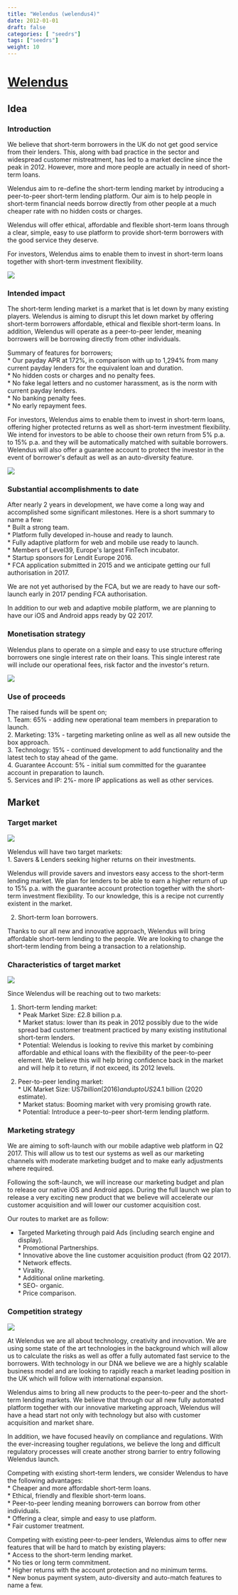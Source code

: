 ```yaml
---
title: "Welendus (welendus4)"
date: 2012-01-01
draft: false
categories: [ "seedrs"]
tags: ["seedrs"]
weight: 10
---
```


# [Welendus](https://www.seedrs.com/welendus4)

## Idea

### Introduction

We believe that short-term borrowers in the UK do not get good service from their lenders. This, along with bad practice in the sector and widespread customer mistreatment, has led to a market decline since the peak in 2012. However, more and more people are actually in need of short-term loans.

Welendus aim to re-define the short-term lending market by introducing a peer-to-peer short-term lending platform. Our aim is to help people in short-term financial needs borrow directly from other people at a much cheaper rate with no hidden costs or charges.

Welendus will offer ethical, affordable and flexible short-term loans through a clear, simple, easy to use platform to provide short-term borrowers with the good service they deserve.

For investors, Welendus aims to enable them to invest in short-term loans together with short-term investment flexibility.

![](/img/seedrs/uploads/startup/section_image/image/11243/qlgl7ywvrmdfsig2a01da92kziuqkjh/Welendus_image_2.png?rect=0%2C0%2C1196%2C675&w=600&fit=clip&s=cd5dc699e1298b33d267dbfbe56fc15d)

### Intended impact

The short-term lending market is a market that is let down by many existing players. Welendus is aiming to disrupt this let down market by offering short-term borrowers affordable, ethical and flexible short-term loans. In addition, Welendus will operate as a peer-to-peer lender, meaning borrowers will be borrowing directly from other individuals.

Summary of features for borrowers; <br>* Our payday APR at 172%, in comparison with up to 1,294% from many current payday lenders for the equivalent loan and duration. <br>* No hidden costs or charges and no penalty fees. <br>* No fake legal letters and no customer harassment, as is the norm with current payday lenders. <br>* No banking penalty fees. <br>* No early repayment fees.

For investors, Welendus aims to enable them to invest in short-term loans, offering higher protected returns as well as short-term investment flexibility. We intend for investors to be able to choose their own return from 5% p.a. to 15% p.a. and they will be automatically matched with suitable borrowers. Welendus will also offer a guarantee account to protect the investor in the event of borrower's default as well as an auto-diversity feature.

![](/img/seedrs/uploads/startup/section_image/image/11244/n80kmtj8bnndiycnz304ptaxhm6o3x5/Welendus_image_3__1_.png?rect=0%2C0%2C1200%2C675&w=600&fit=clip&s=96372dbc45c9ea58a0c34e83c9571994)

### Substantial accomplishments to date

After nearly 2 years in development, we have come a long way and accomplished some significant milestones. Here is a short summary to name a few: <br>* Built a strong team. <br>* Platform fully developed in-house and ready to launch. <br>* Fully adaptive platform for web and mobile use ready to launch. <br>* Members of Level39, Europe's largest FinTech incubator. <br>* Startup sponsors for Lendit Europe 2016. <br>* FCA application submitted in 2015 and we anticipate getting our full authorisation in 2017.

We are not yet authorised by the FCA, but we are ready to have our soft-launch early in 2017 pending FCA authorisation.

In addition to our web and adaptive mobile platform, we are planning to have our iOS and Android apps ready by Q2 2017.

### Monetisation strategy

Welendus plans to operate on a simple and easy to use structure offering borrowers one single interest rate on their loans. This single interest rate will include our operational fees, risk factor and the investor's return.

![](/img/seedrs/uploads/startup/section_image/image/11245/2yicbn2r79zmjjldd66utg1qfo732s4/Welendus_image_4.png?rect=0%2C0%2C1200%2C675&w=600&fit=clip&s=a2969646f09cc888c5662358fcc2a899)

### Use of proceeds

The raised funds will be spent on; <br>1. Team: 65% - adding new operational team members in preparation to launch. <br>2. Marketing: 13% - targeting marketing online as well as all new outside the box approach. <br>3. Technology: 15% - continued development to add functionality and the latest tech to stay ahead of the game. <br>4. Guarantee Account: 5% - initial sum committed for the guarantee account in preparation to launch. <br>5. Services and IP: 2%- more IP applications as well as other services.

## Market

### Target market

![](/img/seedrs/uploads/startup/section_image/image/11246/on2cdmxwd3eczen50ff7abyr0bb88xm/Welendus_image_7.png?rect=0%2C0%2C1196%2C675&w=600&fit=clip&s=b57813cb5ba7e46cfa17c0936321c15c)

Welendus will have two target markets: <br>1. Savers &amp; Lenders seeking higher returns on their investments.

Welendus will provide savers and investors easy access to the short-term lending market. We plan for lenders to be able to earn a higher return of up to 15% p.a. with the guarantee account protection together with the short-term investment flexibility. To our knowledge, this is a recipe not currently existent in the market.

2. Short-term loan borrowers.

Thanks to our all new and innovative approach, Welendus will bring affordable short-term lending to the people. We are looking to change the short-term lending from being a transaction to a relationship.

### Characteristics of target market

![](/img/seedrs/uploads/startup/section_image/image/11247/5xxfrkn4v10b39rkby8swolro0mpbp6/Welendus_-_Seedrs_Disruption_Image.png?rect=0%2C0%2C1348%2C576&w=600&fit=clip&s=a52acdeed774682557b5fbd0a4233943)

Since Welendus will be reaching out to two markets:

1. Short-term lending market: <br>* Peak Market Size: £2.8 billion p.a. <br>* Market status: lower than its peak in 2012 possibly due to the wide spread bad customer treatment practiced by many existing institutional short-term lenders. <br>* Potential: Welendus is looking to revive this market by combining affordable and ethical loans with the flexibility of the peer-to-peer element. We believe this will help bring confidence back in the market and will help it to return, if not exceed, its 2012 levels.

2. Peer-to-peer lending market: <br>* UK Market Size: US$7 billion (2016) and up to US$24.1 billion (2020 estimate). <br>* Market status: Booming market with very promising growth rate. <br>* Potential: Introduce a peer-to-peer short-term lending platform.

### Marketing strategy

We are aiming to soft-launch with our mobile adaptive web platform in Q2 2017. This will allow us to test our systems as well as our marketing channels with moderate marketing budget and to make early adjustments where required.

Following the soft-launch, we will increase our marketing budget and plan to release our native iOS and Android apps. During the full launch we plan to release a very exciting new product that we believe will accelerate our customer acquisition and will lower our customer acquisition cost.

Our routes to market are as follow:

* Targeted Marketing through paid Ads (including search engine and display). <br>* Promotional Partnerships. <br>* Innovative above the line customer acquisition product (from Q2 2017). <br>* Network effects. <br>* Virality. <br>* Additional online marketing. <br>* SEO- organic. <br>* Price comparison.

### Competition strategy

![](/img/seedrs/uploads/startup/section_image/image/11248/9pug5wyk120v1h681d4ro23gn3ucei8/Welendus_-_Seedrs_New_Product_Image__1_.png?rect=0%2C0%2C931%2C433&w=600&fit=clip&s=d21999944b59ab4917e8efb5df580a5d)

At Welendus we are all about technology, creativity and innovation. We are using some state of the art technologies in the background which will allow us to calculate the risks as well as offer a fully automated fast service to the borrowers. With technology in our DNA we believe we are a highly scalable business model and are looking to rapidly reach a market leading position in the UK which will follow with international expansion.

Welendus aims to bring all new products to the peer-to-peer and the short-term lending markets. We believe that through our all new fully automated platform together with our innovative marketing approach, Welendus will have a head start not only with technology but also with customer acquisition and market share.

In addition, we have focused heavily on compliance and regulations. With the ever-increasing tougher regulations, we believe the long and difficult regulatory processes will create another strong barrier to entry following Welendus launch.

Competing with existing short-term lenders, we consider Welendus to have the following advantages: <br>* Cheaper and more affordable short-term loans. <br>* Ethical, friendly and flexible short-term loans. <br>* Peer-to-peer lending meaning borrowers can borrow from other individuals. <br>* Offering a clear, simple and easy to use platform. <br>* Fair customer treatment.

Competing with existing peer-to-peer lenders, Welendus aims to offer new features that will be hard to match by existing players: <br>* Access to the short-term lending market. <br>* No ties or long term commitment. <br>* Higher returns with the account protection and no minimum terms. <br>* New bonus payment system, auto-diversity and auto-match features to name a few.

